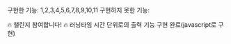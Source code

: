 구현한 기능: 1,2,3,4,5,6,7,8,9,10,11
구현하지 못한 기능: 

🔥 챌린지 참여합니다! 🔥
러닝타임 시간 단위로의 출력 기능 구현 완료(javascript로 구현)